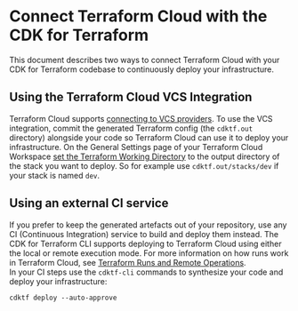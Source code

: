 # Connect Terraform Cloud with the CDK for Terraform

This document describes two ways to connect Terraform Cloud with your CDK for Terraform codebase to continuously deploy your infrastructure.

## Using the Terraform Cloud VCS Integration

Terraform Cloud supports [connecting to VCS providers](https://www.terraform.io/docs/cloud/vcs/index.html). To use the VCS integration, commit the generated Terraform config (the `cdktf.out` directory) alongside your code so Terraform Cloud can use it to deploy your infrastructure. On the General Settings page of your Terraform Cloud Workspace [set the Terraform Working Directory](https://www.terraform.io/docs/cloud/workspaces/settings.html#terraform-working-directory) to the output directory of the stack you want to deploy. So for example use `cdktf.out/stacks/dev` if your stack is named `dev`.

## Using an external CI service

If you prefer to keep the generated artefacts out of your repository, use any CI (Continuous Integration) service to build and deploy them instead. The CDK for Terraform CLI supports deploying to Terraform Cloud using either the local or remote execution mode. For more information on how runs work in Terraform Cloud, see [Terraform Runs and Remote Operations](https://www.terraform.io/docs/cloud/run/index.html).  
In your CI steps use the `cdktf-cli` commands to synthesize your code and deploy your infrastructure:

```
cdktf deploy --auto-approve
```
